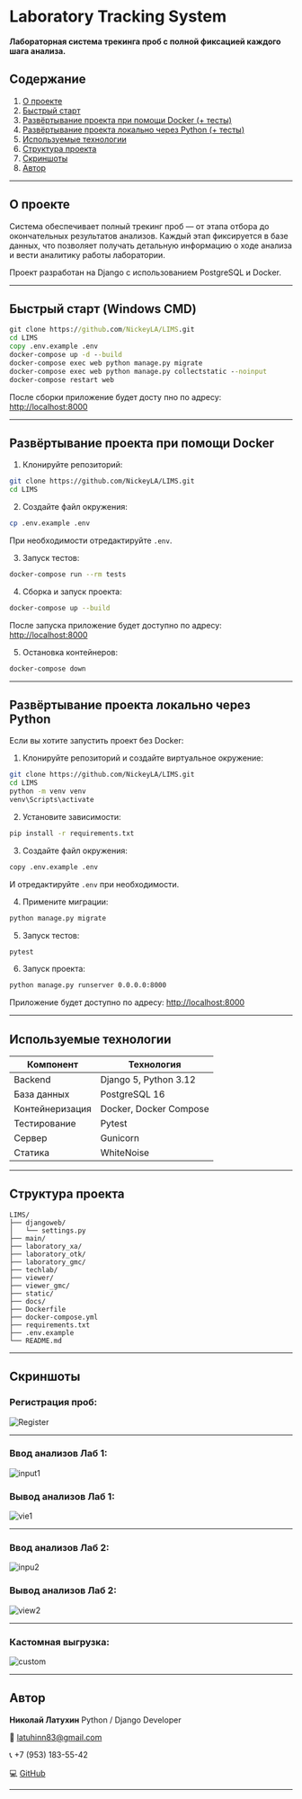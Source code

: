 # Laboratory Tracking System

**Лабораторная система трекинга проб с полной фиксацией каждого шага анализа.**

## Содержание

1. [О проекте](#о-проекте)
2. [Быстрый старт](#быстрый-старт)
3. [Развёртывание проекта при помощи Docker (+ тесты)](#развёртывание-проекта-при-помощи-docker)
4. [Развёртывание проекта локально через Python (+ тесты)](#развёртывание-проекта-локально-через-python)
5. [Используемые технологии](#используемые-технологии)
6. [Структура проекта](#структура-проекта)
7. [Скриншоты](#скриншоты-интерфейса)
8. [Автор](#автор)

---

## О проекте

Система обеспечивает полный трекинг проб — от этапа отбора до окончательных результатов анализов.
Каждый этап фиксируется в базе данных, что позволяет получать детальную информацию о ходе анализа и
вести аналитику работы лаборатории.

Проект разработан на Django с использованием PostgreSQL и Docker.

---

## Быстрый старт (Windows CMD)

```cmd
git clone https://github.com/NickeyLA/LIMS.git
cd LIMS
copy .env.example .env
docker-compose up -d --build
docker-compose exec web python manage.py migrate
docker-compose exec web python manage.py collectstatic --noinput
docker-compose restart web
```

После сборки приложение будет досту пно по адресу:
[http://localhost:8000](http://localhost:8000)

---

## Развёртывание проекта при помощи Docker

1. Клонируйте репозиторий:

```bash
git clone https://github.com/NickeyLA/LIMS.git
cd LIMS
```

2. Создайте файл окружения:

```bash
cp .env.example .env
```

При необходимости отредактируйте `.env`.

3. Запуск тестов:

```bash
docker-compose run --rm tests
```

4. Сборка и запуск проекта:

```bash
docker-compose up --build
```

После запуска приложение будет доступно по адресу: [http://localhost:8000](http://localhost:8000)

5. Остановка контейнеров:

```bash
docker-compose down
```

---

## Развёртывание проекта локально через Python

Если вы хотите запустить проект без Docker:

1. Клонируйте репозиторий и создайте виртуальное окружение:

```bash
git clone https://github.com/NickeyLA/LIMS.git
cd LIMS
python -m venv venv
venv\Scripts\activate
```

2. Установите зависимости:

```bash
pip install -r requirements.txt
```

3. Создайте файл окружения:

```bash
copy .env.example .env
```

И отредактируйте `.env` при необходимости.

4. Примените миграции:

```bash
python manage.py migrate
```

5. Запуск тестов:

```bash
pytest
```

6. Запуск проекта:

```bash
python manage.py runserver 0.0.0.0:8000
```

Приложение будет доступно по адресу: [http://localhost:8000](http://localhost:8000)

---

## Используемые технологии

| Компонент       | Технология             |
| --------------- | ---------------------- |
| Backend         | Django 5, Python 3.12  |
| База данных     | PostgreSQL 16          |
| Контейнеризация | Docker, Docker Compose |
| Тестирование    | Pytest                 |
| Сервер          | Gunicorn               |
| Статика         | WhiteNoise             |

---

## Структура проекта

```
LIMS/
├── djangoweb/
│   └── settings.py
├── main/
├── laboratory_xa/
├── laboratory_otk/
├── laboratory_gmc/
├── techlab/
├── viewer/
├── viewer_gmc/
├── static/
├── docs/
├── Dockerfile
├── docker-compose.yml
├── requirements.txt
├── .env.example
└── README.md
```

---

## Скриншоты

### **Регистрация проб:**

![Register](docs/screenshots/register.png)

---

### **Ввод анализов Лаб 1:**

![input1](docs/screenshots/input1.png)

### **Вывод анализов Лаб 1:**

![vie1](docs/screenshots/view1.png)

---

### **Ввод анализов Лаб 2:**

![inpu2](docs/screenshots/input2.png)

### **Вывод анализов Лаб 2:**

![view2](docs/screenshots/view2.png)

---

### **Кастомная выгрузка:**

![custom](docs/screenshots/custom.png)

---

## Автор

**Николай Латухин**
Python / Django Developer

📧 [latuhinn83@gmail.com](mailto:latuhinn83@gmail.com)

📞 +7 (953) 183-55-42

💻 [GitHub](https://github.com/NickeyLA)

---
